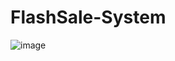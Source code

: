 # FlashSale-System

![image](https://github.com/user-attachments/assets/9eff2263-a8a0-4f75-85e0-ab2810fe1025)
